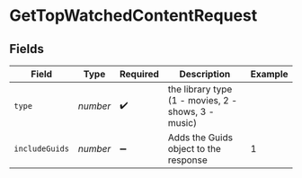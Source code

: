 # GetTopWatchedContentRequest


## Fields

| Field                                               | Type                                                | Required                                            | Description                                         | Example                                             |
| --------------------------------------------------- | --------------------------------------------------- | --------------------------------------------------- | --------------------------------------------------- | --------------------------------------------------- |
| `type`                                              | *number*                                            | :heavy_check_mark:                                  | the library type (1 - movies, 2 - shows, 3 - music) |                                                     |
| `includeGuids`                                      | *number*                                            | :heavy_minus_sign:                                  | Adds the Guids object to the response<br/>          | 1                                                   |